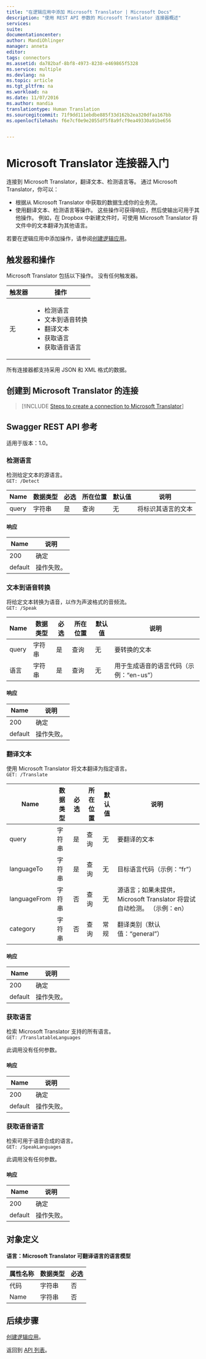 ```yaml
---
title: "在逻辑应用中添加 Microsoft Translator | Microsoft Docs"
description: "使用 REST API 参数的 Microsoft Translator 连接器概述"
services: 
suite: 
documentationcenter: 
author: MandiOhlinger
manager: anneta
editor: 
tags: connectors
ms.assetid: da782baf-8bf8-4973-8238-e469865f5328
ms.service: multiple
ms.devlang: na
ms.topic: article
ms.tgt_pltfrm: na
ms.workload: na
ms.date: 11/07/2016
ms.author: mandia
translationtype: Human Translation
ms.sourcegitcommit: 71f9dd111ebdbe885f33d162b2ea320dfaa167bb
ms.openlocfilehash: f6e7cf0e9e2055df5f8a9fcf9ea49330a91be656


---
```

# <a name="get-started-with-the-microsoft-translator-connector"></a>Microsoft Translator 连接器入门
连接到 Microsoft Translator，翻译文本、检测语言等。 通过 Microsoft Translator，你可以： 

* 根据从 Microsoft Translator 中获取的数据生成你的业务流。 
* 使用翻译文本、检测语言等操作。 这些操作可获得响应，然后使输出可用于其他操作。 例如，在 Dropbox 中新建文件时，可使用 Microsoft Translator 将文件中的文本翻译为其他语言。

若要在逻辑应用中添加操作，请参阅[创建逻辑应用](../app-service-logic/app-service-logic-create-a-logic-app.md)。

## <a name="triggers-and-actions"></a>触发器和操作
Microsoft Translator 包括以下操作。 没有任何触发器。

| 触发器 | 操作 |
| --- | --- |
| 无 |<ul><li>检测语言</li><li>文本到语音转换</li><li>翻译文本</li><li>获取语言</li><li>获取语音语言</li></ul> |

所有连接器都支持采用 JSON 和 XML 格式的数据。

## <a name="create-a-connection-to-microsoft-translator"></a>创建到 Microsoft Translator 的连接
> [!INCLUDE [Steps to create a connection to Microsoft Translator](../../includes/connectors-create-api-microsofttranslator.md)]
> 
> 

## <a name="swagger-rest-api-reference"></a>Swagger REST API 参考
适用于版本：1.0。

### <a name="detect-language"></a>检测语言
检测给定文本的源语言。  
```GET: /Detect```

| Name | 数据类型 | 必选 | 所在位置 | 默认值 | 说明 |
| --- | --- | --- | --- | --- | --- |
| query |字符串 |是 |查询 |无 |将标识其语言的文本 |

#### <a name="response"></a>响应
| Name | 说明 |
| --- | --- |
| 200 |确定 |
| default |操作失败。 |

### <a name="text-to-speech"></a>文本到语音转换
将给定文本转换为语音，以作为声波格式的音频流。  
```GET: /Speak```

| Name | 数据类型 | 必选 | 所在位置 | 默认值 | 说明 |
| --- | --- | --- | --- | --- | --- |
| query |字符串 |是 |查询 |无 |要转换的文本 |
| 语言 |字符串 |是 |查询 |无 |用于生成语音的语言代码（示例：“en-us”） |

#### <a name="response"></a>响应
| Name | 说明 |
| --- | --- |
| 200 |确定 |
| default |操作失败。 |

### <a name="translate-text"></a>翻译文本
使用 Microsoft Translator 将文本翻译为指定语言。  
```GET: /Translate```

| Name | 数据类型 | 必选 | 所在位置 | 默认值 | 说明 |
| --- | --- | --- | --- | --- | --- |
| query |字符串 |是 |查询 |无 |要翻译的文本 |
| languageTo |字符串 |是 |查询 |无 |目标语言代码（示例：“fr”） |
| languageFrom |字符串 |否 |查询 |无 |源语言；如果未提供，Microsoft Translator 将尝试自动检测。 （示例：en） |
| category |字符串 |否 |查询 |常规 |翻译类别（默认值：“general”） |

#### <a name="response"></a>响应
| Name | 说明 |
| --- | --- |
| 200 |确定 |
| default |操作失败。 |

### <a name="get-languages"></a>获取语言
检索 Microsoft Translator 支持的所有语言。  
```GET: /TranslatableLanguages```

此调用没有任何参数。 

#### <a name="response"></a>响应
| Name | 说明 |
| --- | --- |
| 200 |确定 |
| default |操作失败。 |

### <a name="get-speech-languages"></a>获取语音语言
检索可用于语音合成的语言。  
```GET: /SpeakLanguages``` 

此调用没有任何参数。

#### <a name="response"></a>响应
| Name | 说明 |
| --- | --- |
| 200 |确定 |
| default |操作失败。 |

## <a name="object-definitions"></a>对象定义
#### <a name="language-language-model-for-microsoft-translator-translatable-languages"></a>语言：Microsoft Translator 可翻译语言的语言模型
| 属性名称 | 数据类型 | 必选 |
| --- | --- | --- |
| 代码 |字符串 |否 |
| Name |字符串 |否 |

## <a name="next-steps"></a>后续步骤
[创建逻辑应用](../app-service-logic/app-service-logic-create-a-logic-app.md)。

返回到 [API 列表](apis-list.md)。

<!--References-->
[5]: https://datamarket.azure.com/developer/applications/
[6]: ./media/connectors-create-api-microsofttranslator/register-your-application.png



<!--HONumber=Nov16_HO3-->



